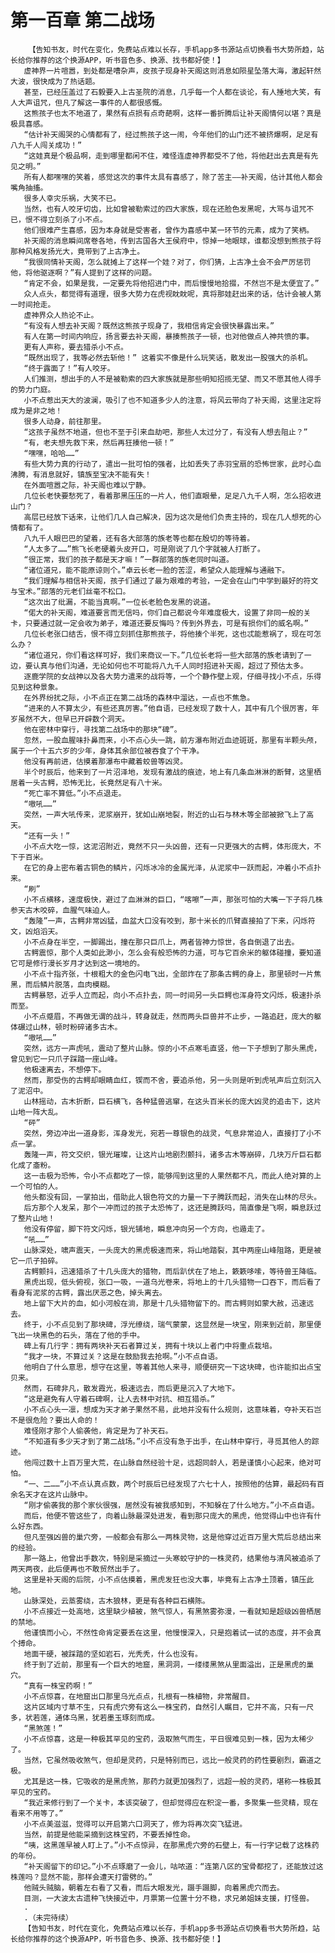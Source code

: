 # 第一百章 第二战场
        【告知书友，时代在变化，免费站点难以长存，手机app多书源站点切换看书大势所趋，站长给你推荐的这个换源APP，听书音色多、换源、找书都好使！】
       虚神界一片喧嚣，到处都是嘈杂声，皮孩子现身补天阁这则消息如陨星坠落大海，激起轩然大波，很快成为了热话题。
       甚至，已经压盖过了石毅要入上古圣院的消息，几乎每一个人都在谈论，有人捶地大笑，有人大声诅咒，但凡了解这一事件的人都很感慨。
       这熊孩子也太不地道了，果然有点损有点奇葩啊，这样一番折腾后让补天阁情何以堪？真是极具喜感。
       “估计补天阁哭的心情都有了，经过熊孩子这一闹，今年他们的山门还不被挤爆啊，足足有八九千人闯关成功！”
       “这娃真是个极品啊，走到哪里都闲不住，难怪连虚神界都受不了他，将他赶出去真是有先见之明。”
       所有人都嘿嘿的笑着，感觉这次的事件太具有喜感了，除了苦主——补天阁，估计其他人都会嘴角抽搐。
       很多人幸灾乐祸，大笑不已。
       当然，也有人咬牙切齿，比如曾被勒索过的四大家族，现在还脸色发黑呢，大骂与诅咒不已，恨不得立刻杀了小不点。
       他们很难产生喜感，因为本身就是受害者，曾作为喜感中某一环节的元素，成为了笑柄。
       补天阁的消息瞬间席卷各地，传到古国各大王侯府中，惊掉一地眼球，谁都没想到熊孩子将那种风格发扬光大，竟带到了上古净土。
       “我很同情补天阁，怎么就摊上了这样一个娃？对了，你们猜，上古净土会不会严厉惩罚他，将他驱逐啊？”有人提到了这样的问题。
       “肯定不会，如果是我，一定要先将他招进门中，而后慢慢地拾掇，不然岂不是太便宜了。”
       众人点头，都觉得有道理，很多大势力在虎视眈眈呢，真将那娃赶出来的话，估计会被人第一时间抢走。
       虚神界众人热论不止。
       “有没有人想去补天阁？既然这熊孩子现身了，我相信肯定会很快暴露出来。”
       有人在第一时间内响应，扬言要去补天阁，暴揍熊孩子一顿，也对他做点人神共愤的事。
       更有人声称，要去猎杀小不点。
       “既然出现了，我等必然去斩他！” 这着实不像是什么玩笑话，散发出一股强大的杀机。
       “终于露面了！”有人咬牙。
       人们推测，想出手的人不是被勒索的四大家族就是那些明知招揽无望、而又不愿其他人得手的势力门庭。
       小不点惹出天大的波澜，吸引了也不知道多少人的注意，将风云带向了补天阁，这里注定将成为是非之地！
       很多人动身，前往那里。
       “这孩子虽然不地道，但也不至于引来血劫吧，那些人太过分了，有没有人想去阻止？”
       “有，老夫想先救下来，然后再狂揍他一顿！”
       “嘿嘿，哈哈……”
       有些大势力真的行动了，遣出一批可怕的强者，比如丢失了赤羽宝扇的恐怖世家，此时心血沸腾，有消息就好，镇族至宝决不能有失！
       在外面喧嚣之际，补天阁也难以宁静。
       几位长老快要愁死了，看着那黑压压的一片人，他们直眼晕，足足八九千人啊，怎么招收进山门？
       高层已经放下话来，让他们几人自己解决，因为这次是他们负责主持的，现在几人想死的心情都有了。
       八九千人眼巴巴的望着，还有各大部落的族老等也都在殷切的等待着。
       “人太多了……”熊飞长老硬着头皮开口，可是刚说了几个字就被人打断了。
       “很正常，我们的孩子都是天才嘛！”一群部落的族老同时叫道。
       “诸位道兄，能不能原谅则个。”卓云长老一脸的苦涩，希望众人能理解与通融下。
       “我们理解与相信补天阁，孩子们通过了最为艰难的考验，一定会在山门中学到最好的符文与宝术。”部落的元老们丝毫不松口。
       “这次出了纰漏，不能当真啊。”一位长老脸色发黑的说道。
       “偌大的补天阁，难道要言而无信吗，你们自己都说今年难度极大，设置了非同一般的关卡，只要通过就一定会收为弟子，难道还要反悔吗？传到外界去，可是有损你们的威名啊。”
       几位长老张口结舌，恨不得立刻抓住那熊孩子，将他揍个半死，这也忒能惹祸了，现在可怎么办？
       “诸位道兄，你们看这样可好，我们来商议一下。”几位长老将一些大部落的族老请到了一边，要认真与他们沟通，无论如何也不可能将八九千人同时招进补天阁，超过了预估太多。
       逐鹿学院的女战神以及各大势力遣来的战将等，一个个静作壁上观，仔细寻找小不点，乐得见到这种景象。
       在外界纷扰之际，小不点正在第二战场的森林中溜达，一点也不焦急。
       “进来的人不算太少，有些还真厉害。”他自语，已经发现了数十人，其中有几个很厉害，年岁虽然不大，但早已开辟数个洞天。
       他在密林中穿行，寻找第二战场中的那块“碑”。
       忽然，一股血腥味扑鼻而来，小不点心头一跳，前方瀑布附近血迹斑斑，那里有半颗头颅，属于一个十五六岁的少年，身体其余部位被吞食了个干净。
       他没有再前进，估摸着那瀑布中藏着蛟兽等凶灵。
       半个时辰后，他来到了一片沼泽地，发现有激战的痕迹，地上有几条血淋淋的断臂，这里栖居着一头古鳄，恐怖无比，长竟然足有八十米。
       “死亡率不算低。”小不点退走。
       “嗷吼……”
       突然，一声大吼传来，泥浆崩开，犹如山崩地裂，附近的山石与林木等全部被掀飞上了高天。
       “还有一头！”
       小不点大吃一惊，这泥沼附近，竟然不只一头凶兽，还有一只更强大的古鳄，体形庞大，不下于百米。
       在它的身上密布着古铜色的鳞片，闪烁冰冷的金属光泽，从泥浆中一跃而起，冲着小不点扑来。
       “刷”
       小不点横移，速度极快，避过了血淋淋的巨口，“喀嚓”一声，那张可怕的大嘴一下子将几株参天古木咬碎，血腥气味迫人。
       “轰隆”一声，古鳄非常凶猛，血盆大口没有咬到，那十米长的爪臂直接拍了下来，闪烁符文，凶焰滔天。
       小不点身在半空，一脚踢出，撞在那只巨爪上，两者皆神力惊世，各自倒退了出去。
       古鳄震惊，那个人类如此渺小，怎么会有般恐怖的力道，可与它百余米的躯体碰撞，要知道它可是修行漫长岁月才达到这一境地的。
       小不点十指齐张，十根粗大的金色闪电飞出，全部炸在了那条古鳄的身上，那里顿时一片焦黑，而后鳞片脱落，血肉模糊。
       古鳄暴怒，近乎人立而起，向小不点扑去，同一时间另一头巨鳄也浑身符文闪烁，极速扑杀而至。
       小不点蹙眉，不再做无谓的战斗，转身就走，然而两头巨兽并不止步，一路追赶，庞大的躯体碾过山林，顿时粉碎诸多古木。
       “嗷吼……”
       突然，远方一声虎吼，震动了整片山脉。惊的小不点寒毛直竖，他一下子想到了那头黑虎，曾见到它一只爪子踩踏一座山峰。
       他极速离去，不想停下。
       然而，那受伤的古鳄却眼睛血红，锲而不舍，要追杀他，另一头则是听到虎吼声后立刻沉入了泥沼中。
       山林摇动，古木折断，巨石横飞，各种猛兽逃窜，在这头百米长的庞大凶灵的追击下，这片山地一阵大乱。
       “砰”
       突然，旁边冲出一道身影，浑身发光，宛若一尊银色的战灵，气息非常迫人，直接打了小不点一掌。
       轰隆一声，符文交织，银光璀璨，让这片山地剧烈颤抖，诸多古木等崩碎，几块万斤巨石都化成了齑粉。
       这一击极为恐怖，令小不点都吃了一惊，能够闯到这里的人果然都不凡，而此人绝对算的上一个可怕的人。
       他头都没有回，一掌拍出，借助此人银色符文的力量一下子腾跃而起，消失在山林的尽头。
       后方那个人发呆，那个一冲而过的孩子太恐怖了，这还是腾跃吗，简直像是飞啊，瞬息跃过了整片山地！
       他没有停留，脚下符文闪烁，银光铺地，瞬息冲向另一个方向，也遁走了。
       “吼……”
       山脉深处，啸声震天，一头庞大的黑虎极速而来，将山地踏裂，其中两座山峰阻路，更是被它一爪子拍碎。
       古鳄颤抖，迅速猎杀了十几头庞大的猎物，而后趴伏在了地上，簌簌哆嗦，等待兽王降临。
       黑虎出现，低头俯视，张口一吸，一道乌光卷来，将地上的十几头猎物一口吞下，而后看了看身有泥浆的古鳄，露出厌恶之色，掉头离去。
       地上留下大片的血，如小河般在淌，那是十几头猎物留下的。而古鳄则如蒙大赦，迅速远去。
       终于，小不点见到了那块碑，浮光缭绕，瑞气蒙蒙，这显然是一块宝，刚来到近前，那里便飞出一块黑色的石头，落在了他的手中。
       碑上有几行字：拥有两块补天石者算过关，拥有十块以上者门中将重点栽培。
       “我才一块，不算过关？这是在鼓励我去抢啊。”小不点自语。
       他明白了什么意思，想守在这里，等着其他人来寻，顺便研究一下这块碑，也许能扣出点宝贝来。
       然而，石碑非凡，散发霞光，极速远去，而后更是沉入了大地下。
       “这是避免有人守着石碑啊，让人去林中对抗、相互猎杀。”
       小不点心头一凛，想成为天才弟子果然不易，此地并没有什么规则，这意味着，夺补天石岂不是很危险？要出人命的！
       难怪刚才那个人偷袭他，肯定是为了补天石。
       “不知道有多少天才到了第二战场。”小不点没有急于出手，在山林中穿行，寻觅其他人的踪迹。
       他闯过数十上百万里大荒，在山脉自然经验十足，远超同龄人，若是谨慎小心起来，绝对可怕。
       “一、二……”小不点认真点数，两个时辰后已经发现了六七十人，按照他的估算，最起码有百余名天才在这片山脉中。
       “刚才偷袭我的那个家伙很强，居然没有被我感知到，不知躲在了什么地方。”小不点自语。
       而后，他便不管这些了，向着山脉最深处进发，看到那只庞大的黑虎，他觉得山中也许有什么好东西。
       但凡至强凶兽的巢穴旁，一般都会有那么一两株灵物，这是他穿过近百万里大荒后总结出来的经验。
       那一路上，他曾出手数次，特别是采摘过一头寒蛟守护的一株灵药，结果他与清风被追杀了两天两夜，此后便再也不敢贸然出手了。
       这里是补天阁的后院，小不点估摸着，黑虎发狂也没大事，毕竟有上古净土顶着，镇压此地。
       山脉深处，云蒸雾绕，古木狼林，更是有各种巨石横陈。
       小不点接近一处高地，这里缺少植被，煞气惊人，有黑煞雾弥漫，一看就知是超级凶兽栖居的禁地。
       他谨慎而小心，不然性命肯定要丢在这里，他慢慢深入，只是抱着试一试的态度，并不会真个搏命。
       地面干硬，被踩踏的坚如岩石，光秃秃，什么也没有。
       终于到了近前，那里有一个巨大的地窟，黑洞洞，一缕缕黑煞从里面溢出，正是黑虎的巢穴。
       “真有一株宝药啊！”
       小不点惊喜，在地窟出口那里乌光点点，扎根有一株植物，非常醒目。
       这片区域内寸草不生，只有虎穴旁有这么一株宝药，自然引人瞩目，它并不高，只有一尺多，状若莲，通体乌黑，犹若墨玉琢刻而成。
       “黑煞莲！”
       小不点惊喜，这是一种极其罕见的宝药，汲取煞气而生，平日很难见到一株，因为太稀少了。
       当然，它虽然吸收煞气，但却是灵药，只是特别而已，远比一般灵药的药性要剧烈，霸道之极。
       尤其是这一株，它吸收的是黑虎煞，那药力就更加强烈了，远超一般的灵药，堪称一株极其罕见的宝药。
       “我近来修行到了一个关卡，本该突破了，但却觉得应在积淀一番，多聚集一些灵精，现在看来不用等了。”
       小不点美滋滋，觉得可以开启第六口洞天了，修为将再次突飞猛进。
       当然，前提是他能采摘到这株宝药，不要丢掉性命。
       “咦，这黑莲早被人盯上了。”小不点惊异，在那黑虎穴旁的石壁上，有一行字记载了这株药的年份。
       “补天阁留下的印记。”小不点琢磨了一会儿，咕哝道：“连第八区的宝骨都挖了，还能放过这株莲吗？显然不能，那样会遭天打雷劈的。”
       他贼头贼脑，朝着左右看了又看，而后大眼发光，蹑手蹑脚，向着黑虎穴而去。
       目测，一大波太古遗种飞快接近中，月票第一位置十分不稳，求兄弟姐妹支援，打怪兽。
       .
       .（未完待续）
       【告知书友，时代在变化，免费站点难以长存，手机app多书源站点切换看书大势所趋，站长给你推荐的这个换源APP，听书音色多、换源、找书都好使！】